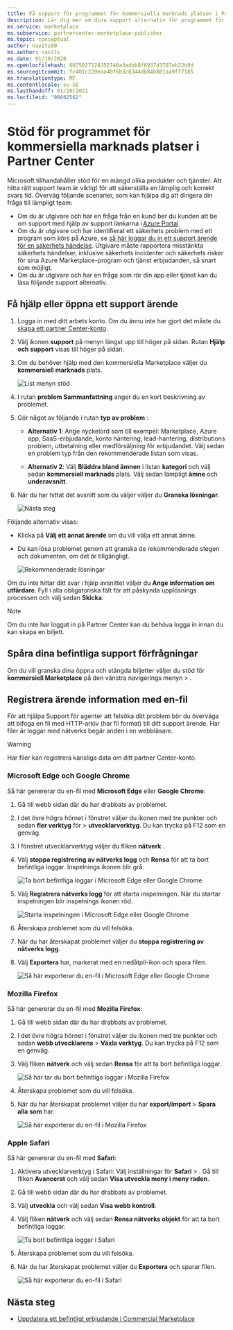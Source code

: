 ```yaml
---
title: Få support för programmet för kommersiella marknads platser i Partner Center
description: Lär dig mer om dina support alternativ för programmet för kommersiella marknads platser i Partner Center, inklusive hur du kan skicka en support förfrågan.
ms.service: marketplace
ms.subservice: partnercenter-marketplace-publisher
ms.topic: conceptual
author: navits09
ms.author: navits
ms.date: 01/19/2020
ms.openlocfilehash: 6075027124352746a3adbb8f6937d3787eb22b9d
ms.sourcegitcommit: fc401c220eaa40f6b3c8344db84b801aa9ff7185
ms.translationtype: MT
ms.contentlocale: sv-SE
ms.lasthandoff: 01/20/2021
ms.locfileid: "98602562"
---
```

# <a name="support-for-the-commercial-marketplace-program-in-partner-center"></a>Stöd för programmet för kommersiella marknads platser i Partner Center

Microsoft tillhandahåller stöd för en mängd olika produkter och tjänster. Att hitta rätt support team är viktigt för att säkerställa en lämplig och korrekt svars tid. Överväg följande scenarier, som kan hjälpa dig att dirigera din fråga till lämpligt team:

- Om du är utgivare och har en fråga från en kund ber du kunden att be om support med hjälp av support länkarna i [Azure Portal](https://portal.azure.com/).
- Om du är utgivare och har identifierat ett säkerhets problem med ett program som körs på Azure, se [så här loggar du in ett support ärende för en säkerhets händelse](/azure/security/fundamentals/event-support-ticket). Utgivare måste rapportera misstänkta säkerhets händelser, inklusive säkerhets incidenter och säkerhets risker för sina Azure Marketplace-program och tjänst erbjudanden, så snart som möjligt.
- Om du är utgivare och har en fråga som rör din app eller tjänst kan du läsa följande support alternativ.

## <a name="get-help-or-open-a-support-ticket"></a>Få hjälp eller öppna ett support ärende

1. Logga in med ditt arbets konto. Om du ännu inte har gjort det måste du [skapa ett partner Center-konto](partner-center-portal/create-account.md).

1. Välj ikonen **support** på menyn längst upp till höger på sidan. Rutan **Hjälp och support** visas till höger på sidan.

1. Om du behöver hjälp med den kommersiella Marketplace väljer du **kommersiell marknads** plats.

   ![List menyn stöd](./media/support/commercial-marketplace-support-pane.png)

1. I rutan **problem Sammanfattning** anger du en kort beskrivning av problemet.

1. Gör något av följande i rutan **typ av problem** :

    - **Alternativ 1**: Ange nyckelord som till exempel: Marketplace, Azure app, SaaS-erbjudande, konto hantering, lead-hantering, distributions problem, utbetalning eller medförsäljning för erbjudandet. Välj sedan en problem typ från den rekommenderade listan som visas.

    - **Alternativ 2**: Välj **Bläddra bland ämnen** i listan **kategori** och välj sedan **kommersiell marknads** plats. Välj sedan lämpligt **ämne** och **underavsnitt**.

1. När du har hittat det avsnitt som du väljer väljer du **Granska lösningar**.

    ![Nästa steg](./media/support/next-step.png)

Följande alternativ visas:

- Klicka på **Välj ett annat ärende** om du vill välja ett annat ämne.
- Du kan lösa problemet genom att granska de rekommenderade stegen och dokumenten, om det är tillgängligt.

    ![Rekommenderade lösningar](./media/support/recommended-solutions.png)

Om du inte hittar ditt svar i hjälp avsnittet väljer du **Ange information om utfärdare**. Fyll i alla obligatoriska fält för att påskynda upplösnings processen och välj sedan **Skicka**.

>[!Note]
>Om du inte har loggat in på Partner Center kan du behöva logga in innan du kan skapa en biljett.

## <a name="track-your-existing-support-requests"></a>Spåra dina befintliga support förfrågningar

Om du vill granska dina öppna och stängda biljetter väljer du stöd för **kommersiell Marketplace** på den vänstra navigerings menyn  >  .

## <a name="record-issue-details-with-a-har-file"></a>Registrera ärende information med en-fil

För att hjälpa Support för agenter att felsöka ditt problem bör du överväga att bifoga en fil med HTTP-arkiv (har fil format) till ditt support ärende. Har filer är loggar med nätverks begär anden i en webbläsare.

> [!WARNING]
> Har filer kan registrera känsliga data om ditt partner Center-konto.

### <a name="microsoft-edge-and-google-chrome"></a>Microsoft Edge och Google Chrome

Så här genererar du en-fil med **Microsoft Edge** eller **Google Chrome**:

1. Gå till webb sidan där du har drabbats av problemet.
2. I det övre högra hörnet i fönstret väljer du ikonen med tre punkter och sedan **fler verktyg** för  >  **utvecklarverktyg**. Du kan trycka på F12 som en genväg.
3. I fönstret utvecklarverktyg väljer du fliken **nätverk** .
4. Välj **stoppa registrering av nätverks logg** och **Rensa** för att ta bort befintliga loggar. Inspelnings ikonen blir grå.

    ![Ta bort befintliga loggar i Microsoft Edge eller Google Chrome](media/support/chromium-stop-clear-session.png)

5. Välj **Registrera nätverks logg** för att starta inspelningen. När du startar inspelningen blir inspelnings ikonen röd.

    ![Starta inspelningen i Microsoft Edge eller Google Chrome](media/support/chromium-start-session.png)

6. Återskapa problemet som du vill felsöka.
7. När du har återskapat problemet väljer du **stoppa registrering av nätverks logg**.
8. Välj **Exportera** har, markerat med en nedåtpil-ikon och spara filen.

    ![Så här exporterar du en-fil i Microsoft Edge eller Google Chrome](media/support/chromium-network-export-har.png)

### <a name="mozilla-firefox"></a>Mozilla Firefox

Så här genererar du en-fil med **Mozilla Firefox**:

1. Gå till webb sidan där du har drabbats av problemet.
1. I det övre högra hörnet i fönstret väljer du ikonen med tre punkter och sedan **webb utvecklarens**  >  **Växla verktyg**. Du kan trycka på F12 som en genväg.
1. Välj fliken **nätverk** och välj sedan **Rensa** för att ta bort befintliga loggar.

    ![Så här tar du bort befintliga loggar i Mozilla Firefox](media/support/firefox-clear-session.png)

1. Återskapa problemet som du vill felsöka.
1. När du har återskapat problemet väljer du har **export/import**  >  **Spara alla som** har.

    ![Så här exporterar du en-fil i Mozilla Firefox](media/support/firefox-network-export-har.png)

### <a name="apple-safari"></a>Apple Safari

Så här genererar du en-fil med **Safari**:

1. Aktivera utvecklarverktyg i Safari: Välj inställningar för **Safari**  >  . Gå till fliken **Avancerat** och välj sedan **Visa utveckla meny i meny raden**.
1. Gå till webb sidan där du har drabbats av problemet.
1. Välj **utveckla** och välj sedan **Visa webb kontroll**.
1. Välj fliken **nätverk** och välj sedan **Rensa nätverks objekt** för att ta bort befintliga loggar.

    ![Ta bort befintliga loggar i Safari](media/support/safari-clear-session.png)

1. Återskapa problemet som du vill felsöka.
1. När du har återskapat problemet väljer du **Exportera** och sparar filen.

    ![Så här exporterar du en-fil i Safari](media/support/safari-network-export-har.png)

## <a name="next-steps"></a>Nästa steg

- [Uppdatera ett befintligt erbjudande i Commercial Marketplace](partner-center-portal/update-existing-offer.md)
